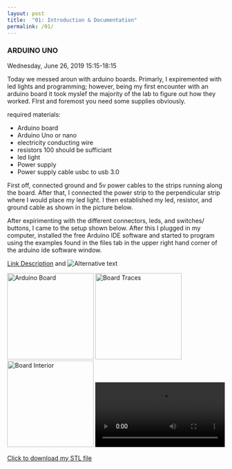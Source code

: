 ```yaml
---
layout: post
title:  "01: Introduction & Documentation"
permalink: /01/
---
```


### ARDUINO UNO

Wednesday, June 26, 2019 15:15-18:15 

Today we messed aroun with arduino boards. Primarly, I expiremented with led lights and programming; however, being my first encounter with an arduino board it took myslef the majority of the lab to figure out how they worked. FIrst and foremost you need some supplies obviously. 

required materials:
- Arduino board
- Arduino Uno or nano
- electricity conducting wire 
- resistors 100 should be sufficiant
- led light
- Power supply 
- Power supply cable usbc to usb 3.0

First off, connected ground and 5v power cables to the strips running along the board. After that, I connected the power strip to the perpendicular strip where I would place my led light. I then established my led, resistor, and ground cable as shown in the picture below. 

After expirimenting with the different connectors, leds, and switches/ buttons, I came to the setup shown below. After this I plugged in my computer, installed the free Arduino IDE software and started to program using the examples found in the files tab in the upper right hand corner of the arduino ide software window.




<!-- You can include comments that will not be translated to HTML -->

<!-- You can include links and images in the following format: -->

[Link Description](url) and ![Alternative text](motor.jpg)


<!-- Or, you can also directly include HTML, for example to make a split image -->

<img src="arduino1.jpg" alt="Arduino Board" style="height: 200px; max-width: 48%">
<img src="board1.jpg" alt="Board Traces" style="height: 200px; max-width: 48%">
<img src="board2.jpg" alt="Board Interior" style="height: 200px; max-width: 48%">


<!-- You can also use HTML tags to include a video -->
<video controls>
	<source src="demo.mp4" type="video/mp4">
</video>

<!-- Or to add a download link to any (reasonably small) file in your permalink directory -->

<a href='cube.stl' download>Click to download my STL file</a>

